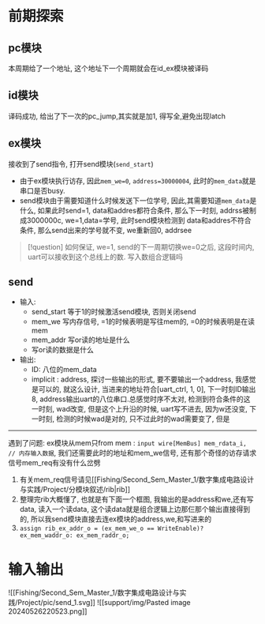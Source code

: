 # 前期探索
## pc模块
本周期给了一个地址, 这个地址下一个周期就会在id_ex模块被译码
## id模块
译码成功, 给出了下一次的pc_jump,其实就是加1, 得写全,避免出现latch
## ex模块
接收到了send指令, 打开send模块(`send_start`)
- 由于ex模块执行访存, 因此`mem_we=0`, `address=30000004`, 此时的`mem_data`就是串口是否busy.
- send模块由于需要知道什么时候发送下一位学号, 因此,其需要知道`mem_data`是什么, 如果此时send=1, data和addres都符合条件, 那么下一时刻, addrss被制成3000000c, we=1,data=学号, 此时send模块检测到 data和addres不符合条件, 那么send出来的学号就不变, we重新回0, addrsee
> [!question] 如何保证, we=1, send的下一周期切换we=0之后, 这段时间内, uart可以接收到这个总线上的数. 写入数组合逻辑吗

## send
- 输入: 
	- send_start 等于1的时候激活send模块, 否则关闭send
	- mem_we 写内存信号, =1的时候表明是写往mem的, =0的时候表明是在读mem
	- mem_addr 写or读的地址是什么
	- 写or读的数据是什么
- 输出: 
	- ID: 八位的mem_data
	- implicit : address, 探讨一些输出的形式, 要不要输出一个address, 我感觉是可以的, 就这么设计, 当进来的地址符合\[uart_ctrl, 1, 0], 下一时刻ID输出8, address输出uart的八位串口.总感觉时序不太对, 检测到符合条件的这一时刻, wad改变, 但是这个上升沿的时候, uart写不进去, 因为w还没变, 下一时刻, 检测的时候wad是对的, 只不过此时的wad需要变了, 但是

---
遇到了问题: ex模块从mem只from mem : `input wire[MemBus] mem_rdata_i, // 内存输入数据`, 我们还需要此时的地址和mem_we信号, 还有那个奇怪的访存请求信号mem_req有没有什么岔劈
1. 有关mem_req信号请见[[Fishing/Second_Sem_Master_1/数字集成电路设计与实践/Project/分模块叙述/rib|rib]]
2. 整理完rib大概懂了, 也就是有下面一个框图, 我输出的是address和we,还有写data, 读入一个读data, 这个读data就是组合逻辑上边那仨那个输出直接得到的, 所以我send模块直接去连ex模块的address,we,和写进来的
3. `assign rib_ex_addr_o = (ex_mem_we_o == WriteEnable)? ex_mem_waddr_o: ex_mem_raddr_o;`
# 输入输出
![[Fishing/Second_Sem_Master_1/数字集成电路设计与实践/Project/pic/send_1.svg]]
![[support/img/Pasted image 20240526220523.png]]

